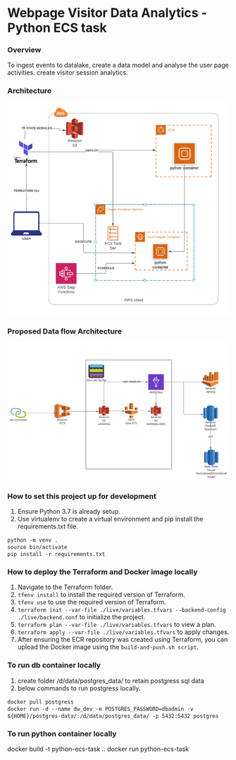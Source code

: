 Webpage Visitor Data Analytics - Python ECS task
===

### Overview

To ingest events to datalake, create a data model and analyse the user page activities.
create visitor session analytics.

### Architecture

![](assets/python-ecs.png)

### Proposed Data flow Architecture

![](assets/data-flow.png)

### How to set this project up for development
1. Ensure Python 3.7 is already setup.
2. Use virtualenv to create a virtual environment and pip install the requirements.txt file.
```shell
python -m venv .
source bin/activate
pip install -r requirements.txt
```

### How to deploy the Terraform and Docker image locally
1. Navigate to the Terraform folder.
2. `tfenv install` to install the required version of Terraform.
3. `tfenv use` to use the required version of Terraform.
4. `terraform init --var-file ./live/variables.tfvars --backend-config ./live/backend.conf` to initialize the project.
5. `terraform plan --var-file ./live/variables.tfvars` to view a plan.
6. `terraform apply --var-file ./live/variables.tfvars` to apply changes.
7. After ensuring the ECR repository was created using Terraform, you can upload the Docker image using the `build-and-push.sh script`.

### To run db container locally 
1. create folder /d/data/postgres_data/ to retain postgress sql data
2. below commands to run postgress locally. 
```shell
docker pull postgress
docker run -d --name dw_dev -e POSTGRES_PASSWORD=dbadmin -v ${HOME}/postgres-data/:/d/data/postgres_data/ -p 5432:5432 postgres
```

### To run python container locally
docker build -t python-ecs-task ..
docker run python-ecs-task